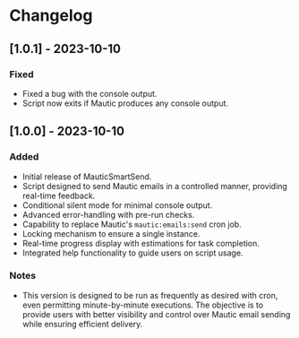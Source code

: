 # Changelog

## [1.0.1] - 2023-10-10

### Fixed
- Fixed a bug with the console output.
- Script now exits if Mautic produces any console output.

## [1.0.0] - 2023-10-10

### Added
- Initial release of MauticSmartSend.
- Script designed to send Mautic emails in a controlled manner, providing real-time feedback.
- Conditional silent mode for minimal console output.
- Advanced error-handling with pre-run checks.
- Capability to replace Mautic's `mautic:emails:send` cron job.
- Locking mechanism to ensure a single instance.
- Real-time progress display with estimations for task completion.
- Integrated help functionality to guide users on script usage.

### Notes
- This version is designed to be run as frequently as desired with cron, even permitting minute-by-minute executions. The objective is to provide users with better visibility and control over Mautic email sending while ensuring efficient delivery.
